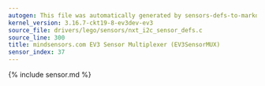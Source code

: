 ```yaml
---
autogen: This file was automatically generated by sensors-defs-to-markdown.py
kernel_version: 3.16.7-ckt19-8-ev3dev-ev3
source_file: drivers/lego/sensors/nxt_i2c_sensor_defs.c
source_line: 300
title: mindsensors.com EV3 Sensor Multiplexer (EV3SensorMUX)
sensor_index: 37
---
```


{% include sensor.md %}

